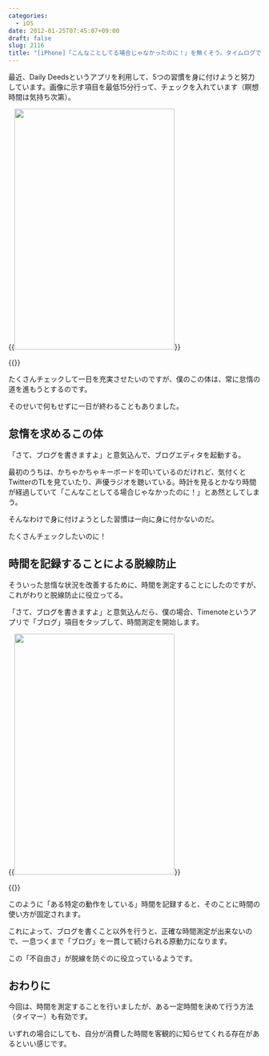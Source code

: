 ```yaml
---
categories:
  - iOS
date: 2012-01-25T07:45:07+09:00
draft: false
slug: 2116
title: "[iPhone]「こんなことしてる場合じゃなかったのに！」を無くそう。タイムログで脱線を防ぐ仕組みを作る"
---
```


最近、Daily Deedsというアプリを利用して、5つの習慣を身に付けようと努力しています。画像に示す項目を最低15分行って、チェックを入れています（瞑想時間は気持ち次第）。

{{<img alt="" src="/images/2012/01/2116_1.png" width="320" height="480">}}

{{<app id="358401617" title="Daily Deeds 1.4（￥85）" src="http://a4.mzstatic.com/us/r1000/037/Purple/4e/ef/7a/mzi.kijhtigm.100x100-75.jpg">}}

たくさんチェックして一日を充実させたいのですが、僕のこの体は、常に怠惰の道を進もうとするのです。

そのせいで何もせずに一日が終わることもありました。

## 怠惰を求めるこの体

「さて、ブログを書きますよ」と意気込んで、ブログエディタを起動する。

最初のうちは、かちゃかちゃキーボードを叩いているのだけれど、気付くとTwitterのTLを見ていたり、声優ラジオを聴いている。時計を見るとかなり時間が経過していて「こんなことしてる場合じゃなかったのに！」とあ然としてしまう。

そんなわけで身に付けようとした習慣は一向に身に付かないのだ。

たくさんチェックしたいのに！

## 時間を記録することによる脱線防止

そういった怠惰な状況を改善するために、時間を測定することにしたのですが、これがわりと脱線防止に役立ってる。

「さて、ブログを書きますよ」と意気込んだら、僕の場合、Timenoteというアプリで「ブログ」項目をタップして、時間測定を開始します。

{{<img alt="" src="/images/2012/01/2116_2.png" width="320" height="480">}}

{{<app id="439176506" title="Timenote 1.7（￥85）" src="http://a5.mzstatic.com/us/r1000/064/Purple/15/26/20/mzl.ijwvakkx.100x100-75.png">}}

このように「ある特定の動作をしている」時間を記録すると、そのことに時間の使い方が固定されます。

これによって、ブログを書くこと以外を行うと、正確な時間測定が出来ないので、一息つくまで「ブログ」を一貫して続けられる原動力になります。

この「不自由さ」が脱線を防ぐのに役立っているようです。

## おわりに

今回は、時間を測定することを行いましたが、ある一定時間を決めて行う方法（タイマー）も有効です。

いずれの場合にしても、自分が消費した時間を客観的に知らせてくれる存在があるといい感じです。
